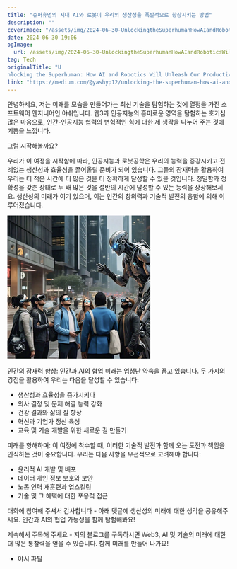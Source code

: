 ```yaml
---
title: "슈퍼휴먼의 시대 AI와 로봇이 우리의 생산성을 폭발적으로 향상시키는 방법"
description: ""
coverImage: "/assets/img/2024-06-30-UnlockingtheSuperhumanHowAIandRoboticsWillUnleashOurProductivity_0.png"
date: 2024-06-30 19:06
ogImage: 
  url: /assets/img/2024-06-30-UnlockingtheSuperhumanHowAIandRoboticsWillUnleashOurProductivity_0.png
tag: Tech
originalTitle: "U
nlocking the Superhuman: How AI and Robotics Will Unleash Our Productivity"
link: "https://medium.com/@yashyp12/unlocking-the-superhuman-how-ai-and-robotics-will-unleash-our-productivity-8f2f8eb55f98"
---
```



안녕하세요, 저는 미래를 모습을 만들어가는 최신 기술을 탐험하는 것에 열정을 가진 소프트웨어 엔지니어인 야쉬입니다. 웹3과 인공지능의 흥미로운 영역을 탐험하는 호기심 많은 마음으로, 인간-인공지능 협력의 변혁적인 힘에 대한 제 생각을 나누어 주는 것에 기쁨을 느낍니다.

그럼 시작해볼까요?

우리가 이 여정을 시작함에 따라, 인공지능과 로봇공학은 우리의 능력을 증강시키고 전례없는 생산성과 효율성을 끌어올릴 준비가 되어 있습니다. 그들의 잠재력을 활용하여 우리는 더 적은 시간에 더 많은 것을 더 정확하게 달성할 수 있을 것입니다. 정밀함과 정확성을 갖춘 상태로 두 배 많은 것을 절반의 시간에 달성할 수 있는 능력을 상상해보세요. 생산성의 미래가 여기 있으며, 이는 인간의 창의력과 기술적 발전의 융합에 의해 이루어졌습니다.

![이미지](/assets/img/2024-06-30-UnlockingtheSuperhumanHowAIandRoboticsWillUnleashOurProductivity_0.png)

<div class="content-ad"></div>

인간의 잠재력 향상:
인간과 AI의 협업 미래는 엄청난 약속을 품고 있습니다. 두 가지의 강점을 활용하여 우리는 다음을 달성할 수 있습니다:

- 생산성과 효율성을 증가시키다
- 의사 결정 및 문제 해결 능력 강화
- 건강 결과와 삶의 질 향상
- 혁신과 기업가 정신 육성
- 교육 및 기술 개발을 위한 새로운 길 만들기

미래를 항해하며:
이 여정에 착수할 때, 이러한 기술적 발전과 함께 오는 도전과 책임을 인식하는 것이 중요합니다. 우리는 다음 사항을 우선적으로 고려해야 합니다:

- 윤리적 AI 개발 및 배포
- 데이터 개인 정보 보호와 보안
- 노동 인력 재훈련과 업스킬링
- 기술 및 그 혜택에 대한 포용적 접근

<div class="content-ad"></div>

대화에 참여해 주셔서 감사합니다 - 아래 댓글에 생산성의 미래에 대한 생각을 공유해주세요. 인간과 AI의 협업 가능성을 함께 탐험해봐요!

계속해서 주목해 주세요 - 저의 블로그를 구독하시면 Web3, AI 및 기술의 미래에 대한 더 많은 통찰력을 얻을 수 있습니다. 함께 미래를 만들어 나가요!

- 야시 파틸
